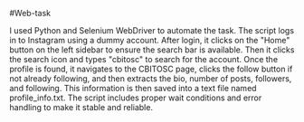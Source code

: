 #Web-task

I used Python and Selenium WebDriver to automate the task. The script logs in to Instagram using a dummy account. After login, it clicks on the "Home" button on the left sidebar to ensure the search bar is available. Then it clicks the search icon and types "cbitosc" to search for the account. Once the profile is found, it navigates to the CBITOSC page, clicks the follow button if not already following, and then extracts the bio, number of posts, followers, and following. This information is then saved into a text file named profile_info.txt. The script includes proper wait conditions and error handling to make it stable and reliable.
